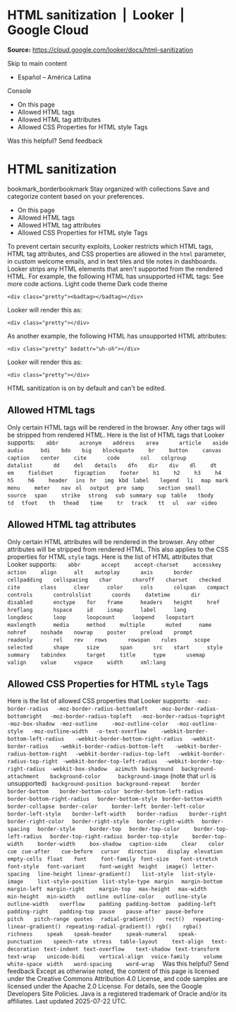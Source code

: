 # HTML sanitization  |  Looker  |  Google Cloud

**Source:** https://cloud.google.com/looker/docs/html-sanitization

Skip to main content 
  * Español – América Latina

Console 


  * On this page
  * Allowed HTML tags
  * Allowed HTML tag attributes
  * Allowed CSS Properties for HTML style Tags




Was this helpful?
Send feedback 
#  HTML sanitization
bookmark_borderbookmark Stay organized with collections  Save and categorize content based on your preferences.
  * On this page
  * Allowed HTML tags
  * Allowed HTML tag attributes
  * Allowed CSS Properties for HTML style Tags


To prevent certain security exploits, Looker restricts which HTML tags, HTML tag attributes, and CSS properties are allowed in the `html` parameter, in custom welcome emails, and in text tiles and tile notes in dashboards.
Looker strips any HTML elements that aren't supported from the rendered HTML. For example, the following HTML has unsupported HTML tags:
See more code actions.
Light code theme
Dark code theme
```
<div class="pretty"><badtag></badtag></div>

```

Looker will render this as:
```
<div class="pretty"></div>

```

As another example, the following HTML has unsupported HTML attributes:
```
<div class="pretty" badattr="uh-oh"></div>

```

Looker will render this as:
```
<div class="pretty"></div>

```

HTML sanitization is on by default and can't be edited.
## Allowed HTML tags
Only certain HTML tags will be rendered in the browser. Any other tags will be stripped from rendered HTML.
Here is the list of HTML tags that Looker supports:
`    abbr    ` `    acronym ` `    address ` `    area    ` `    article ` `    aside   ` `    audio   ` `    bdi ` `    bdo ` `    big ` `    blockquote  ` `    br  ` `    button  ` `    canvas  ` `    caption ` `    center  ` `    cite    ` `    code    ` `    col ` `    colgroup    ` `    datalist    ` `    dd  ` `    del ` `    details ` `    dfn ` `    dir ` `    div ` `    dl  ` `    dt  ` `    em  ` `    fieldset    ` `    figcaption  ` `    footer  ` `    h1  ` `    h2  ` `    h3  ` `    h4  ` `    h5  ` `    h6  ` `    header  `
`  ins ` `  hr  ` `  img ` `  kbd ` `  label   ` `  legend  ` `  li  ` `  map ` `  mark    ` `  menu    ` `  meter   ` `  nav ` `  ol  ` `  output  ` `  pre ` `  samp    ` `  section ` `  small   ` `  source  ` `  span    ` `  strike  ` `  strong  ` `  sub ` `  summary ` `  sup ` `  table   ` `  tbody   ` `  td  ` `  tfoot   ` `  th  ` `  thead   ` `  time    ` `  tr  ` `  track   ` `  tt  ` `  ul  ` `  var ` `  video   `
## Allowed HTML tag attributes
Only certain HTML attributes will be rendered in the browser. Any other attributes will be stripped from rendered HTML. This also applies to the CSS properties for HTML `style` tags.
Here is the list of HTML attributes that Looker supports:
`    abbr    ` `    accept  ` `    accept-charset  ` `    accesskey   ` `    action  ` `    align   ` `    alt ` `    autoplay    ` `    axis    ` `    border  ` `    cellpadding ` `    cellspacing ` `    char    ` `    charoff ` `    charset ` `    checked ` `    cite    ` `    class   ` `    clear   ` `    color   ` `    cols    ` `    colspan ` `    compact ` `    controls    ` `    controlslist    ` `    coords  ` `    datetime    ` `    dir ` `    disabled    ` `    enctype ` `    for ` `    frame   ` `    headers ` `    height  ` `    href    ` `    hreflang    ` `    hspace  ` `    id  ` `    ismap   ` `    label   ` `    lang    ` `    longdesc    `
`    loop    ` `    loopcount   ` `    loopend ` `    loopstart   ` `    maxlength   ` `    media   ` `    method  ` `    multiple    ` `    muted   ` `    name    ` `    nohref  ` `    noshade ` `    nowrap  ` `    poster  ` `    preload ` `    prompt  ` `    readonly    ` `    rel ` `    rev ` `    rows    ` `    rowspan ` `    rules   ` `    scope   ` `    selected    ` `    shape   ` `    size    ` `    span    ` `    src ` `    start   ` `    style   ` `    summary ` `    tabindex    ` `    target  ` `    title   ` `    type    ` `    usemap  ` `    valign  ` `    value   ` `    vspace  ` `    width   ` `    xml:lang    `
## Allowed CSS Properties for HTML `style` Tags
Here is the list of allowed CSS properties that Looker supports:
`  -moz-border-radius  ` `  -moz-border-radius-bottomleft   ` `  -moz-border-radius-bottomright  ` `  -moz-border-radius-topleft  ` `  -moz-border-radius-topright ` `  -moz-box-shadow ` `  -moz-outline    ` `  -moz-outline-color  ` `  -moz-outline-style  ` `  -moz-outline-width  ` `  -o-text-overflow    ` `  -webkit-border-bottom-left-radius   ` `  -webkit-border-bottom-right-radius  ` `  -webkit-border-radius   ` `  -webkit-border-radius-bottom-left   ` `  -webkit-border-radius-bottom-right  ` `  -webkit-border-radius-top-left  ` `  -webkit-border-radius-top-right ` `  -webkit-border-top-left-radius  ` `  -webkit-border-top-right-radius ` `  -webkit-box-shadow  ` `  azimuth ` `  background  ` `  background-attachment   ` `  background-color    ` `  background-image` (note that `url` is unsupported) `  background-position ` `  background-repeat   ` `  border  ` `  border-bottom   ` `  border-bottom-color ` `  border-bottom-left-radius   ` `  border-bottom-right-radius  ` `  border-bottom-style ` `  border-bottom-width ` `  border-collapse ` `  border-color    ` `  border-left ` `  border-left-color   ` `  border-left-style   ` `  border-left-width   ` `  border-radius   ` `  border-right    ` `  border-right-color  ` `  border-right-style  ` `  border-right-width  ` `  border-spacing  ` `  border-style    ` `  border-top  ` `  border-top-color    ` `  border-top-left-radius  ` `  border-top-right-radius ` `  border-top-style    ` `  border-top-width    ` `  border-width    ` `  box-shadow  ` `  caption-side    ` `  clear   ` `  color   ` `  cue ` `  cue-after   ` `  cue-before  ` `  cursor  ` `  direction   ` `  display ` `  elevation   ` `  empty-cells ` `  float   ` `  font    `
`  font-family ` `  font-size   ` `  font-stretch    ` `  font-style  ` `  font-variant    ` `  font-weight ` `  height  ` `  image() ` `  letter-spacing  ` `  line-height ` `  linear-gradient()   ` `  list-style  ` `  list-style-image    ` `  list-style-position ` `  list-style-type ` `  margin  ` `  margin-bottom   ` `  margin-left ` `  margin-right    ` `  margin-top  ` `  max-height  ` `  max-width   ` `  min-height  ` `  min-width   ` `  outline ` `  outline-color   ` `  outline-style   ` `  outline-width   ` `  overflow    ` `  padding ` `  padding-bottom  ` `  padding-left    ` `  padding-right   ` `  padding-top ` `  pause   ` `  pause-after ` `  pause-before    ` `  pitch   ` `  pitch-range ` `  quotes  ` `  radial-gradient()   ` `  rect()  ` `  repeating-linear-gradient() ` `  repeating-radial-gradient() ` `  rgb()   ` `  rgba()  ` `  richness    ` `  speak   ` `  speak-header    ` `  speak-numeral   ` `  speak-punctuation   ` `  speech-rate ` `  stress  ` `  table-layout    ` `  text-align  ` `  text-decoration ` `  text-indent ` `  text-overflow   ` `  text-shadow ` `  text-transform  ` `  text-wrap   ` `  unicode-bidi    ` `  vertical-align  ` `  voice-family    ` `  volume  ` `  white-space ` `  width   ` `  word-spacing    ` `  word-wrap   `
Was this helpful?
Send feedback 
Except as otherwise noted, the content of this page is licensed under the Creative Commons Attribution 4.0 License, and code samples are licensed under the Apache 2.0 License. For details, see the Google Developers Site Policies. Java is a registered trademark of Oracle and/or its affiliates.
Last updated 2025-07-22 UTC.


